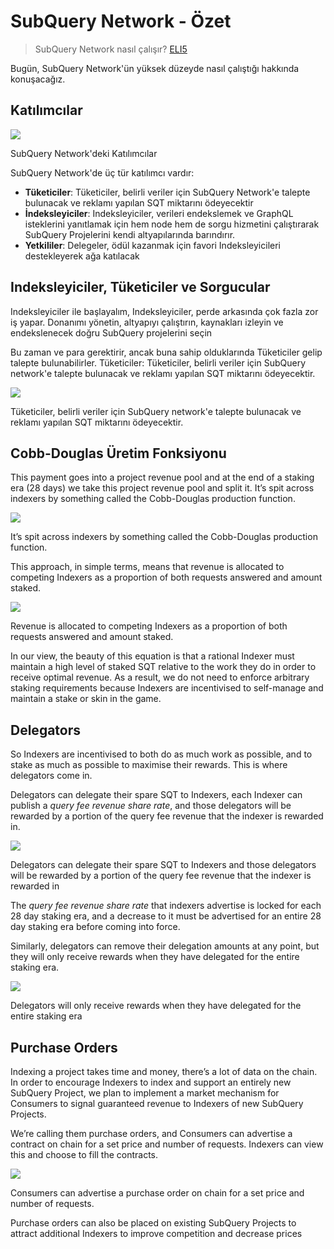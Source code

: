 # SubQuery Network - Özet

> SubQuery Network nasıl çalışır? [ELI5](https://www.dictionary.com/e/slang/eli5/#:~:text=ELI5%20stands%20for%20the%20phrase,naive%20understanding%20of%20the%20issue.)

Bugün, SubQuery Network'ün yüksek düzeyde nasıl çalıştığı hakkında konuşacağız.

## Katılımcılar


![](https://miro.medium.com/max/1400/1*9993cakplwupZC5tbUv3vA.png)

SubQuery Network'deki Katılımcılar

SubQuery Network'de üç tür katılımcı vardır:

-   **Tüketiciler**: Tüketiciler, belirli veriler için SubQuery Network'e talepte bulunacak ve reklamı yapılan SQT miktarını ödeyecektir
-   **İndeksleyiciler**: Indeksleyiciler, verileri endekslemek ve GraphQL isteklerini yanıtlamak için hem node hem de sorgu hizmetini çalıştırarak SubQuery Projelerini kendi altyapılarında barındırır.
-   **Yetkililer**: Delegeler, ödül kazanmak için favori Indeksleyicileri destekleyerek ağa katılacak

## Indeksleyiciler, Tüketiciler ve Sorgucular

Indeksleyiciler ile başlayalım, Indeksleyiciler, perde arkasında çok fazla zor iş yapar. Donanımı yönetin, altyapıyı çalıştırın, kaynakları izleyin ve endekslenecek doğru SubQuery projelerini seçin

Bu zaman ve para gerektirir, ancak buna sahip olduklarında Tüketiciler gelip talepte bulunabilirler. Tüketiciler: Tüketiciler, belirli veriler için SubQuery network'e talepte bulunacak ve reklamı yapılan SQT miktarını ödeyecektir.

![](https://miro.medium.com/max/1400/1*dKLkzSc2uXYaPW_IXUxstQ.png)

Tüketiciler, belirli veriler için SubQuery network'e talepte bulunacak ve reklamı yapılan SQT miktarını ödeyecektir.

## Cobb-Douglas Üretim Fonksiyonu

This payment goes into a project revenue pool and at the end of a staking era (28 days) we take this project revenue pool and split it. It’s spit across indexers by something called the Cobb-Douglas production function.

![](https://miro.medium.com/max/1400/1*E-W7o7cWoclxHb8rXAMdpA.png)

It’s spit across indexers by something called the Cobb-Douglas production function.

This approach, in simple terms, means that revenue is allocated to competing Indexers as a proportion of both requests answered and amount staked.

![](https://miro.medium.com/max/1400/1*VhDu2BGDxd3ob7z9XkoOXA.png)

Revenue is allocated to competing Indexers as a proportion of both requests answered and amount staked.

In our view, the beauty of this equation is that a rational Indexer must maintain a high level of staked SQT relative to the work they do in order to receive optimal revenue. As a result, we do not need to enforce arbitrary staking requirements because Indexers are incentivised to self-manage and maintain a stake or skin in the game.

## Delegators

So Indexers are incentivised to both do as much work as possible, and to stake as much as possible to maximise their rewards. This is where delegators come in.

Delegators can delegate their spare SQT to Indexers, each Indexer can publish a _query fee revenue share rate_, and those delegators will be rewarded by a portion of the query fee revenue that the indexer is rewarded in.

![](https://miro.medium.com/max/1400/1*YoN7PV7h3a2nAFN-ODqILg.png)

Delegators can delegate their spare SQT to Indexers and those delegators will be rewarded by a portion of the query fee revenue that the indexer is rewarded in

The _query fee revenue share rate_ that indexers advertise is locked for each 28 day staking era, and a decrease to it must be advertised for an entire 28 day staking era before coming into force.

Similarly, delegators can remove their delegation amounts at any point, but they will only receive rewards when they have delegated for the entire staking era.

![](https://miro.medium.com/max/1400/0*we0k4A07pbj86COZ)

Delegators will only receive rewards when they have delegated for the entire staking era

## Purchase Orders

Indexing a project takes time and money, there’s a lot of data on the chain. In order to encourage Indexers to index and support an entirely new SubQuery Project, we plan to implement a market mechanism for Consumers to signal guaranteed revenue to Indexers of new SubQuery Projects.

We’re calling them purchase orders, and Consumers can advertise a contract on chain for a set price and number of requests. Indexers can view this and choose to fill the contracts.

![](https://miro.medium.com/max/1400/1*IPtaZlt24E7h9bKNZWdSCw.png)

Consumers can advertise a purchase order on chain for a set price and number of requests.

Purchase orders can also be placed on existing SubQuery Projects to attract additional Indexers to improve competition and decrease prices